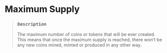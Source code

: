 # Maximum Supply

> ### `Description`
>
> The maximum number of coins or tokens that will be ever created.  
> This means that once the maximum supply is reached, there won’t be any new coins mined, minted or produced in any other way.
